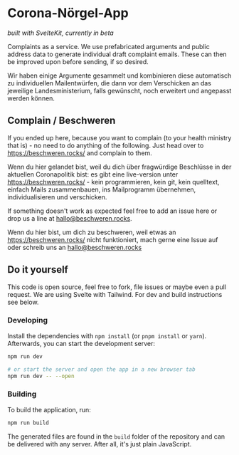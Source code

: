 # Corona-Nörgel-App

_built with SvelteKit, currently in beta_

Complaints as a service. We use prefabricated arguments and public address data to generate individual draft complaint emails. These can then be improved upon before sending, if so desired.

Wir haben einige Argumente gesammelt und kombinieren diese automatisch zu individuellen Mailentwürfen, die dann vor dem Verschicken an das jeweilige Landesministerium, falls gewünscht, noch erweitert und angepasst werden können.

## Complain / Beschweren

If you ended up here, because you want to complain (to your health ministry that is) - no need to do anything of the following. Just head over to https://beschweren.rocks/ and complain to them.

Wenn du hier gelandet bist, weil du dich über fragwürdige Beschlüsse in der aktuellen Coronapolitik bist: es gibt eine live-version unter https://beschweren.rocks/ - kein programmieren, kein git, kein quelltext, einfach Mails zusammenbauen, ins Mailprogramm übernehmen, individualisieren und verschicken.

If something doesn't work as expected feel free to add an issue here or drop us a line at hallo@beschweren.rocks.

Wenn du hier bist, um dich zu beschweren, weil etwas an https://beschweren.rocks/ nicht funktioniert, mach gerne eine Issue auf oder schreib uns an hallo@beschweren.rocks

## Do it yourself

This code is open source, feel free to fork, file issues or maybe even a pull request. We are using Svelte with Tailwind. For dev and build instructions see below.

### Developing

Install the dependencies with `npm install` (or `pnpm install` or `yarn`). Afterwards, you can start
the development server:

```bash
npm run dev

# or start the server and open the app in a new browser tab
npm run dev -- --open
```

### Building

To build the application, run:

```bash
npm run build
```

The generated files are found in the `build` folder of the repository and can be delivered with any server.
After all, it's just plain JavaScript.
